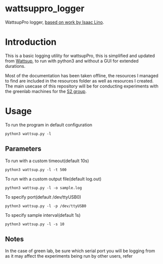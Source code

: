 # wattsuppro_logger
WattsupPro logger, [based on work by Isaac Lino](https://github.com/isaaclino/wattsup).

# Introduction

This is a basic logging utility for wattsupPro, this is simplified and updated from [Wattsup](https://github.com/isaaclino/wattsup), to run with python3 and without a GUI for extended durations. 

Most of the documentation has been taken offline, the resources I managed to find are included in the resources folder as well as resources I created.
The main usecase of this repository will be for conducting experiments with the greenlab machines for the [S2 group](https://github.com/S2-group).

# Usage

To run the program in default configuration

```
python3 wattsup.py -l
```

## Parameters
To run with a custom timeout(default 10s)
```
python3 wattsup.py -l -t 500
```
To run with a custom output file(default log.out)
```
python3 wattsup.py -l -o sample.log
```

To specify port(default /dev/ttyUSB0)
```
python3 wattsup.py -l -p /dev/ttyUSB0  
```

To specify sample interval(default 1s)
```
python3 wattsup.py -l -s 10 
```

## Notes
In the case of green lab, be sure which serial port you will be logging from as it may affect the experiments being run by other users, refer 
